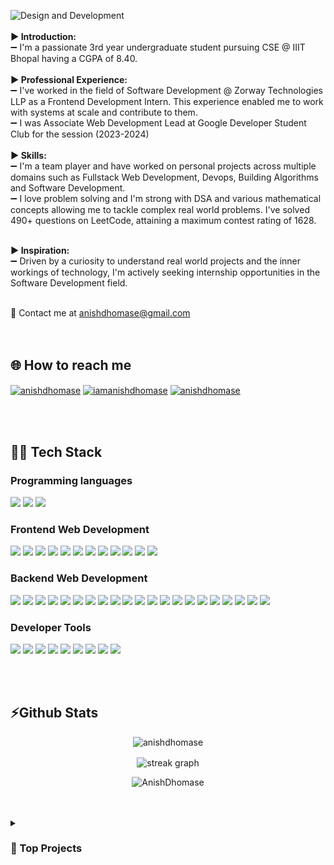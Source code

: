 
![Design and Development](https://github.com/AnishDhomase/AnishDhomase/blob/main/banner_github_withtext.png)
<br><br>
<b>▶️ Introduction:</b> <br>
➖ I'm a passionate 3rd year undergraduate student pursuing CSE @ IIIT Bhopal having a CGPA of 8.40. <br>
<br>
<b>▶️ Professional Experience:</b> <br>
➖ I've worked in the field of Software Development @ Zorway Technologies LLP as a Frontend Development Intern. This experience enabled me to work with systems at scale and contribute to them. <br>
➖ I was Associate Web Development Lead at Google Developer Student Club for the session (2023-2024) <br>
<br>
<b>▶️ Skills:</b> <br>
➖ I'm a team player and have worked on personal projects across multiple domains such as Fullstack Web Development, Devops, Building Algorithms and Software Development. <br>
➖ I love problem solving and I'm strong with DSA and various mathematical concepts allowing me to tackle complex real world problems. I've solved 490+ questions on LeetCode, attaining a maximum contest rating of 1628. <br>
<br>

<b>▶️ Inspiration:</b> <br>
➖ Driven by a curiosity to understand real world projects and the inner workings of technology, I'm actively seeking internship opportunities in the Software Development field. <br>
<br>

📩 Contact me at anishdhomase@gmail.com
<br><br><br>



## 🌐 How to reach me
<p align="left">
<a href="https://linkedin.com/in/anishdhomase" target="blank"><img align="center" src="https://raw.githubusercontent.com/rahuldkjain/github-profile-readme-generator/master/src/images/icons/Social/linked-in-alt.svg" alt="anishdhomase" height="30" width="40" /></a>
<a href="https://twitter.com/iamanishdhomase" target="blank"><img align="center" src="https://raw.githubusercontent.com/rahuldkjain/github-profile-readme-generator/master/src/images/icons/Social/twitter.svg" alt="iamanishdhomase" height="30" width="40" /></a>
<a href="https://www.leetcode.com/anishdhomase" target="blank"><img align="center" src="https://raw.githubusercontent.com/rahuldkjain/github-profile-readme-generator/master/src/images/icons/Social/leet-code.svg" alt="anishdhomase" height="30" width="40" /></a>
</p>
<br><br>


## 🧑‍💻 Tech Stack
### Programming languages
<!-- [![My Skills](https://skillicons.dev/icons?i=cpp,py,c&theme=light)](https://skillicons.dev) -->
<p>
 <img src="https://img.shields.io/badge/C%2B%2B-00599C?style=for-the-badge&logo=c%2B%2B&logoColor=white" /> 
<img src="https://img.shields.io/badge/C-00599C?style=for-the-badge&logo=c&logoColor=white" /> 
 <img src="https://img.shields.io/badge/Python-FFD43B?style=for-the-badge&logo=python&logoColor=blue" /> 
</p>



### Frontend Web Development
<p>
 <img src="https://img.shields.io/badge/React-20232A?style=for-the-badge&logo=react&logoColor=61DAFB" />
 <img src="https://img.shields.io/badge/JavaScript-323330?style=for-the-badge&logo=javascript&logoColor=F7DF1E" /> 
 <img src="https://img.shields.io/badge/React_Router-CA4245?style=for-the-badge&logo=react-router&logoColor=white" />
 <img src="https://img.shields.io/badge/React_Query-FF4154?style=for-the-badge&logo=ReactQuery&logoColor=white" /> 
 <img src="https://img.shields.io/badge/Redux-593D88?style=for-the-badge&logo=redux&logoColor=white" /> 
 <img src="https://img.shields.io/badge/styled--components-DB7093?style=for-the-badge&logo=styled-components&logoColor=white" /> 
 
 
 <img src="https://img.shields.io/badge/Chart%20js-FF6384?style=for-the-badge&logo=chartdotjs&logoColor=white" />
 <img src="https://img.shields.io/badge/Leaflet-199900?style=for-the-badge&logo=Leaflet&logoColor=white" /> 
 <img src="https://img.shields.io/badge/json-5E5C5C?style=for-the-badge&logo=json&logoColor=white" /> 
 <img src="https://img.shields.io/badge/Material%20UI-007FFF?style=for-the-badge&logo=mui&logoColor=white" /> 
 <img src="https://img.shields.io/badge/HTML5-E34F26?style=for-the-badge&logo=html5&logoColor=white" /> 
 <img src="https://img.shields.io/badge/CSS3-1572B6?style=for-the-badge&logo=css3&logoColor=white" /> 
</p>

### Backend Web Development

<p>
 <img src="https://img.shields.io/badge/TypeScript-007ACC?style=for-the-badge&logo=typescript&logoColor=white" /> 
 <img src="https://img.shields.io/badge/Amazon_AWS-FF9900?style=for-the-badge&logo=amazonaws&logoColor=white" /> 
 <img src="https://img.shields.io/badge/Cloudflare-F38020?style=for-the-badge&logo=Cloudflare&logoColor=white" /> 
 <img src="https://img.shields.io/badge/Docker-2CA5E0?style=for-the-badge&logo=docker&logoColor=white" /> 

 <img src="https://img.shields.io/badge/Prisma-3982CE?style=for-the-badge&logo=Prisma&logoColor=white" /> 
 <img src="https://img.shields.io/badge/MongoDB-4EA94B?style=for-the-badge&logo=mongodb&logoColor=white" /> 
 
 
 <img src="https://img.shields.io/badge/Node%20js-339933?style=for-the-badge&logo=nodedotjs&logoColor=white" /> 
 <img src="https://img.shields.io/badge/Express%20js-000000?style=for-the-badge&logo=express&logoColor=white" /> 
 <img src="https://img.shields.io/badge/hono-E36002?style=for-the-badge&logo=hono&logoColor=white" /> 
 <img src="https://img.shields.io/badge/next%20js-000000?style=for-the-badge&logo=nextdotjs&logoColor=white" /> 
 <img src="https://img.shields.io/badge/Zod-000000?style=for-the-badge&logo=zod&logoColor=3068B7" /> 
 <img src="https://img.shields.io/badge/JWT-000000?style=for-the-badge&logo=JSON%20web%20tokens&logoColor=white" /> 
 <img src="https://img.shields.io/badge/Postman-FF6C37?style=for-the-badge&logo=Postman&logoColor=white" /> 
 <img src="https://img.shields.io/badge/Nginx-009639?style=for-the-badge&logo=nginx&logoColor=white" /> 
 <img src="https://img.shields.io/badge/Supabase-181818?style=for-the-badge&logo=supabase&logoColor=white" />
 
 <img src="https://img.shields.io/badge/Netlify-00C7B7?style=for-the-badge&logo=netlify&logoColor=white" /> 
 <img src="https://img.shields.io/badge/Cloudinary-3448C5?style=for-the-badge&logo=Cloudinary&logoColor=white" /> 
 <img src="https://img.shields.io/badge/Cockroach%20Labs-6933FF?style=for-the-badge&logo=Cockroach%20Labs&logoColor=white" /> 
 <img src="https://img.shields.io/badge/PostgreSQL-316192?style=for-the-badge&logo=postgresql&logoColor=white" /> 
 <img src="https://img.shields.io/badge/axios-671ddf?&style=for-the-badge&logo=axios&logoColor=white" /> 
 <img src="https://img.shields.io/badge/GitHub%20Pages-222222?style=for-the-badge&logo=GitHub%20Pages&logoColor=white" /> 
 
</p>

### Developer Tools
<p>
 <img src="https://img.shields.io/badge/GIT-E44C30?style=for-the-badge&logo=git&logoColor=white" /> 
 <img src="https://img.shields.io/badge/Vite-B73BFE?style=for-the-badge&logo=vite&logoColor=FFD62E" /> 
 
 <img src="https://img.shields.io/badge/VSCode-0078D4?style=for-the-badge&logo=visual%20studio%20code&logoColor=white" /> 
 
 
 <img src="https://img.shields.io/badge/eslint-3A33D1?style=for-the-badge&logo=eslint&logoColor=white" /> 
 <img src="https://img.shields.io/badge/prettier-1A2C34?style=for-the-badge&logo=prettier&logoColor=F7BA3E" /> 
 
 <img src="https://img.shields.io/badge/npm-CB3837?style=for-the-badge&logo=npm&logoColor=white" />
 <img src="https://img.shields.io/badge/Hyper-000000?style=for-the-badge&logo=hyper&logoColor=white" /> 
 <img src="https://img.shields.io/badge/Colab-F9AB00?style=for-the-badge&logo=googlecolab&color=525252" /> 
 <img src="https://img.shields.io/badge/Figma-F24E1E?style=for-the-badge&logo=figma&logoColor=white" />
</p>
<br><br>
 
<!-- [![My Skills](https://skillicons.dev/icons?i=git,github,netlify,vite,npm,vscode,figma&theme=light)](https://skillicons.dev) -->

## ⚡Github Stats
<p align="center"> <img src="https://komarev.com/ghpvc/?username=anishdhomase&label=Profile%20views&color=0e75b6&style=flat" alt="anishdhomase" /> </p>
<!-- <p align="center" ><img align="center" src="https://github-readme-streak-stats.herokuapp.com/?user=anishdhomase&" alt="anishdhomase" /></p> -->
<p align="center">
    <img align="center" src="https://streak-stats.demolab.com?user=anishdhomase&locale=en&mode=daily&theme=blue-green&hide_border=false&border_radius=5&order=3" height="220" alt="streak graph"  />
</p>
<div align="center">
  <p>
    <img src="https://github-readme-activity-graph.vercel.app/graph?username=AnishDhomase&theme=react-dark&hide_border=true" alt="AnishDhomase" />
  </p>
 </div> 
<br><br>


<div>
<details><summary><h3>📂 Top Projects</h3></summary>
-------
<p align="center">
 
<div width="200" align="center">
 <h3 align="center">Meteo Map</h1>
 <p>
  <a href="https://meteo-map.netlify.app/">💻 Demo</a>
  <a href="https://github.com/AnishDhomase/MeteoMap">😺Github Repo</a>
 </p>
<img align="center" src="https://github.com/AnishDhomase/AnishDhomase/blob/main/meteoMapGif%20-%20Made%20with%20Clipchamp.gif" width="200"/>
</div>
<br><br>

<div width="200" align="center">
 <h3 align="center">Exam Prep</h1>
 <p>
  <a href="https://exam-prep-anishdhomase.netlify.app/">💻 Demo</a>
  <a href="https://github.com/AnishDhomase/ExamPrep">😺Github Repo</a>
 </p>
<img src="https://github.com/AnishDhomase/AnishDhomase/blob/main/Untitled%20video%20-%20Made%20with%20Clipchamp.gif" width="200"/>
</div>
<br><br>
</p>
</details>
</div>

